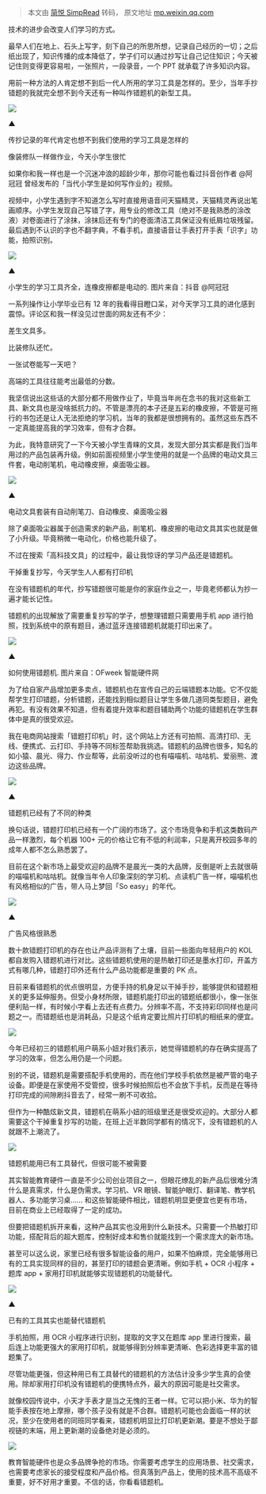 > 本文由 [简悦 SimpRead](http://ksria.com/simpread/) 转码， 原文地址 [mp.weixin.qq.com](https://mp.weixin.qq.com/s?__biz=MjM5MjAyNDUyMA==&mid=2650656048&idx=1&sn=47e5f308adf959e4174d89be7dc03e6f&chksm=bea5ff9789d276813dec7d4f439b5642355385d9801ac7e353206a54fbd1e4c731652892b2c0&mpshare=1&scene=1&srcid=0603P2cVbHKfw6i1MlKdm2rV&sharer_sharetime=1622730313583&sharer_shareid=7fece245937ac96f04f0fb8e1311fff1#rd)

技术的进步会改变人们学习的方式。

最早人们在地上、石头上写字，刻下自己的所思所想，记录自己经历的一切；之后纸出现了，知识传播的成本降低了，学子们可以通过抄写让自己记住知识；今天被记住则变得更容易啦，一张照片，一段录音，一个 PPT 就承载了许多知识内容。

用前一种方法的人肯定想不到后一代人所用的学习工具是怎样的。至少，当年手抄错题的我就完全想不到今天还有一种叫作错题机的新型工具。

![](https://mmbiz.qpic.cn/mmbiz_jpg/ePTzepwoNWPeSywouDymjpZIdXFbT8FawtbUIqXMYo3OdlrUfhxy2EkPW1hhIa9PShWXzMeqsT05cY3ZR4olqg/640?wx_fmt=jpeg)

  

▲

传抄记录的年代肯定也想不到我们使用的学习工具是怎样的

像装修队一样做作业，今天小学生很忙

如果你和我一样也是一个沉迷冲浪的超龄少年，那你可能也看过抖音创作者 @阿冠冠 曾经发布的「当代小学生是如何写作业的」视频。

视频中，小学生遇到字不知道怎么写时直接用语音问天猫精灵，天猫精灵再说出笔画顺序。小学生发现自己写错了字，用专业的修改工具（绝对不是我熟悉的涂改液）对卷面进行了涂抹，涂抹后还有专门的卷面清洁工具保证没有纸屑垃圾残留。最后遇到不认识的字也不翻字典，不看手机，直接语音让手表打开手表「识字」功能，拍照识别。

![](https://mmbiz.qpic.cn/mmbiz_gif/ePTzepwoNWPeSywouDymjpZIdXFbT8FacPt5Im63oCFXWoicI5gSVVMghbpiaRCHia4qr3NXwQ053RwmEp2Vp488Q/640?wx_fmt=gif)

  

▲

小学生的学习工具齐全，连橡皮擦都是电动的. 图片来自：抖音 @阿冠冠

一系列操作让小学毕业已有 12 年的我看得目瞪口呆，对今天学习工具的进化感到震惊。评论区和我一样没见过世面的网友还有不少：

差生文具多。

比装修队还忙。

一张试卷能写一天吧？

高端的工具往往能考出最低的分数。

我坚信说出这些话的大部分都不用做作业了，毕竟当年尚在念书的我对这些新工具、新文具也是没啥抵抗力的。不管是漂亮的本子还是五彩的橡皮擦，不管是可拖行的书包还是让人无法拒绝的学习机，当年的我都是很想拥有的。虽然这些东西不一定真能提高我的学习效率，但有才合群。

为此，我特意研究了一下今天被小学生青睐的文具，发现大部分其实都是我们当年用过的产品包装再升级。例如前面视频里小学生使用的就是一个品牌的电动文具三件套，电动削笔机，电动橡皮擦，桌面吸尘器。

![](https://mmbiz.qpic.cn/mmbiz_jpg/ePTzepwoNWPeSywouDymjpZIdXFbT8FaLJsGCsn9894PFq4ZbicnewdeD4vo7m8eYz4Ehh0ibht3xh4vhciavBuag/640?wx_fmt=jpeg)

  

▲

电动文具套装有自动削笔刀、自动橡皮、桌面吸尘器

除了桌面吸尘器属于创造需求的新产品，削笔机、橡皮擦的电动文具其实也就是做了小升级。毕竟稍微一电动化，价格也能升级了。

不过在搜索「高科技文具」的过程中，最让我惊讶的学习产品还是错题机。

干掉重复抄写，今天学生人人都有打印机

在没有错题机的年代，抄写错题很可能是你的家庭作业之一，毕竟老师都认为抄一遍才能长记性。

错题机的出现解放了需要重复抄写的学子，想整理错题只需要用手机 app 进行拍照，找到系统中的原有题目，通过蓝牙连接错题机就能打印出来了。

![](https://mmbiz.qpic.cn/mmbiz_png/ePTzepwoNWPeSywouDymjpZIdXFbT8FaXR81mdxzdnTJhgsAtXtoeNpg2nhgjukNff2YLqmPJVwpDNPCJ2wvGg/640?wx_fmt=png)

  

▲

如何使用错题机. 图片来自：OFweek 智能硬件网

为了给自家产品增加更多卖点，错题机也在宣传自己的云端错题本功能。它不仅能帮学生打印错题，分析错题，还能找到相似题目让学生多做几道同类型题目，避免再犯。有没有效果不知道，但有着提升效率和题目辅助两个功能的错题机在学生群体中是真的很受欢迎。

我在电商网站搜索「错题打印机」时，这个网站上方还有可拍照、高清打印、无线、便携式、云打印、手持等不同标签帮助我挑选。错题机的品牌也很多，知名的如小猿、晨光、得力、作业帮等，此前没听过的也有喵喵机、咕咕机、爱丽熊、渡边这些品牌。

![](https://mmbiz.qpic.cn/mmbiz_jpg/ePTzepwoNWPeSywouDymjpZIdXFbT8Fa0Tia8HhGl0icTiahkZBabdOuJ24sXIh36yGoSeVbHLaUWnt0UFF0WZXrw/640?wx_fmt=jpeg)

  

▲

错题机已经有了不同的种类

换句话说，错题打印机已经有一个广阔的市场了。这个市场竞争和手机这类数码产品一样激烈，每个机器 100+ 元的价格让它有不低的利润率，只是离开校园多年的成年人都不怎么熟悉罢了。

目前在这个新市场上最受欢迎的品牌不是晨光一类的大品牌，反倒是听上去就很萌的喵喵机和咕咕机。就像当年令人印象深刻的学习机、点读机广告一样，喵喵机也有风格相似的广告，带人马上梦回「So easy」的年代。

![](https://mmbiz.qpic.cn/mmbiz_gif/ePTzepwoNWPeSywouDymjpZIdXFbT8FaGjVkY5GBjOxOBe30CkjAxq6icDh38ww7IZMbQ2eD28xtzWGrx5CFN8g/640?wx_fmt=gif)

  

▲

广告风格很熟悉

数十款错题打印机的存在也让产品评测有了土壤，目前一些面向年轻用户的 KOL 都自发购入错题机进行对比。这些错题机使用的是热敏打印还是墨水打印，开盖方式有哪几种，错题打印外还有什么产品功能都是重要的 PK 点。

目前来看错题机的优点很明显，方便手持的机身足以干掉手抄，能够提供和错题相关的更多延伸服务。但受小身材所限，错题机能打印出的错题纸都很小，像一张张便利贴一样，有时候小字看上去还有点费力。分辨率不高，不支持彩印同样也是问题之一。而错题纸也是消耗品，只是这个纸肯定要比照片打印机的相纸来的便宜。

![](https://mmbiz.qpic.cn/mmbiz_jpg/ePTzepwoNWPeSywouDymjpZIdXFbT8FaZUbR9lvMVicjUUJIicl3Dwkj11VroibeRv4nQ3SHz45jH2pRENkptibE9Q/640?wx_fmt=jpeg)

今年已经初三的错题机用户萌系小妞对我们表示，她觉得错题机的存在确实提高了学习的效率，但怎么用仍是一个问题。

别的不说，错题机是需要搭配手机使用的，而在他们学校手机依然是被严管的电子设备。即便是在家使用不受管控，很多时候拍照后也不会放下手机，反而是在等待打印完成的间隙刷抖音去了，经常一刷不可收拾。

但作为一种酷炫新文具，错题机在萌系小妞的班级里还是很受欢迎的。大部分人都需要这个干掉重复抄写的功能，在班上近半数同学都有的情况下，没有错题机的人就跟不上潮流了。

![](https://mmbiz.qpic.cn/mmbiz_jpg/ePTzepwoNWPeSywouDymjpZIdXFbT8Fa4eaRgyhK9CzeV9BVrc6W1sHnrLMhuh0ibK6f2oAmYVFoammT2P9q7oQ/640?wx_fmt=jpeg)

错题机能用已有工具替代，但很可能不被需要

其实智能教育硬件一直是不少公司创业项目之一，但眼花缭乱的新产品后很难分清什么是真需求，什么是伪需求。学习机、VR 眼镜、智能护眼灯、翻译笔、教学机器人、多功能学习桌…… 和这些智能硬件相比，错题机明显更便宜也更有市场，目前在商业上已经取得了一定的成功。

但要把错题机拆开来看，这种产品其实也没用到什么新技术。只需要一个热敏打印功能，搭配背后的超大题库，控制好成本和售价就能找到一个需求庞大的新市场。

甚至可以这么说，家里已经有很多智能设备的用户，如果不怕麻烦，完全能够用已有的工具实现同样的目的，甚至打印的错题会更清晰。例如手机 + OCR 小程序 + 题库 app + 家用打印机就能够实现错题机的功能替代。

![](https://mmbiz.qpic.cn/mmbiz_jpg/ePTzepwoNWPeSywouDymjpZIdXFbT8Fa6Bo1BKpvKicQRyiaHq8a0gkTrlicZ0GZehyjtDvJQGCmEGibTedKKWSTdg/640?wx_fmt=jpeg)

  

▲

已有的工具其实也能替代错题机

手机拍照，用 OCR 小程序进行识别，提取的文字又在题库 app 里进行搜索，最后连上功能更强大的家用打印机，就能够得到分辨率更清晰、色彩选择更丰富的错题集了。

尽管功能更强，但这种用已有工具替代的错题机的方法估计没多少学生真的会使用。除却家用打印机没有错题机的便携特点外，最大的原因可能是社交需求。

就像校园传说中，小天才手表才是当之无愧的王者一样。它可以把小米、华为的智能手表按在地上摩擦，哪个孩子没有就是不合群。错题机可能也会面临一样的状况，至少在使用者的同班同学看来，错题机明显比打印机更新潮。要是不想处于鄙视链的末端，用上更新潮的设备绝对是必须的。

![](https://mmbiz.qpic.cn/mmbiz_jpg/ePTzepwoNWPeSywouDymjpZIdXFbT8FaHfnlpp8aibVr5Ws9qROZ1Ls7FicwiapuRBTiaThyXpTwVBbe7zoY2btsSg/640?wx_fmt=jpeg)

教育智能硬件也是众多品牌争抢的市场。你需要考虑学生的应用场景、社交需求，也需要考虑家长的接受程度和产品价格。但真落到产品上，使用的技术高不高级不重要，好不好用才重要。不信的话，你看看错题机。